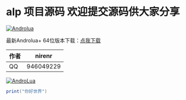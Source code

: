 # alp 项目源码 欢迎提交源码供大家分享

[![Androlua](http://github-readme-streak-stats.herokuapp.com?user=Androlua&theme=radical&hide_border=true)](https://git.io/streak-stats)




最新Androlua+ 64位版本下载：[点我下载](https://raw.githubusercontent.com/androlua/alp/d95fda3067c635401a4af5b127282037e26b464e/AndroLua%2B5.0.16.apk)

|作者|nirenr|
|---|---
|QQ|946049229

[![AndroLua](https://github-profile-trophy.vercel.app/?username=AndroLua&row=1)](https://github.com/ryo-ma/github-profile-trophy)


```lua
print("你好世界")
```
